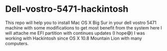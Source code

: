 # Dell-vostro-5471-hackintosh
This repo will help you to install Mac OS X Big Sur in your dell vostro 5471 machine with some modifications to get most benefit from the system  here I will attache me EFI partition with continues updates (I hope😅)  I was working with Hackintosh since OS X 10.8 Mountain Lion with many computers.   
